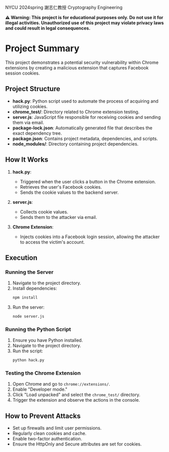 NYCU 2024spring 謝志仁教授 Cryptography Engineering

**⚠️ Warning: This project is for educational purposes only. Do not use it for illegal activities. Unauthorized use of this project may violate privacy laws and could result in legal consequences.**

# Project Summary

This project demonstrates a potential security vulnerability within Chrome extensions by creating a malicious extension that captures Facebook session cookies.

## Project Structure

- **hack.py**: Python script used to automate the process of acquiring and utilizing cookies.
- **chrome_test/**: Directory related to Chrome extension testing.
- **server.js**: JavaScript file responsible for receiving cookies and sending them via email.
- **package-lock.json**: Automatically generated file that describes the exact dependency tree.
- **package.json**: Contains project metadata, dependencies, and scripts.
- **node_modules/**: Directory containing project dependencies.


## How It Works

1. **hack.py**: 
   - Triggered when the user clicks a button in the Chrome extension.
   - Retrieves the user's Facebook cookies.
   - Sends the cookie values to the backend server.

2. **server.js**:
   - Collects cookie values.
   - Sends them to the attacker via email.

3. **Chrome Extension**:
   - Injects cookies into a Facebook login session, allowing the attacker to access the victim's account.

## Execution

### Running the Server

1. Navigate to the project directory.
2. Install dependencies:
   ```bash
   npm install
   ```
3. Run the server:
   ```bash
   node server.js
   ```

### Running the Python Script

1. Ensure you have Python installed.
2. Navigate to the project directory.
3. Run the script:
   ```bash
   python hack.py
   ```

### Testing the Chrome Extension

1. Open Chrome and go to `chrome://extensions/`.
2. Enable "Developer mode."
3. Click "Load unpacked" and select the `chrome_test/` directory.
4. Trigger the extension and observe the actions in the console.

## How to Prevent Attacks

- Set up firewalls and limit user permissions.
- Regularly clean cookies and cache.
- Enable two-factor authentication.
- Ensure the HttpOnly and Secure attributes are set for cookies.
```
